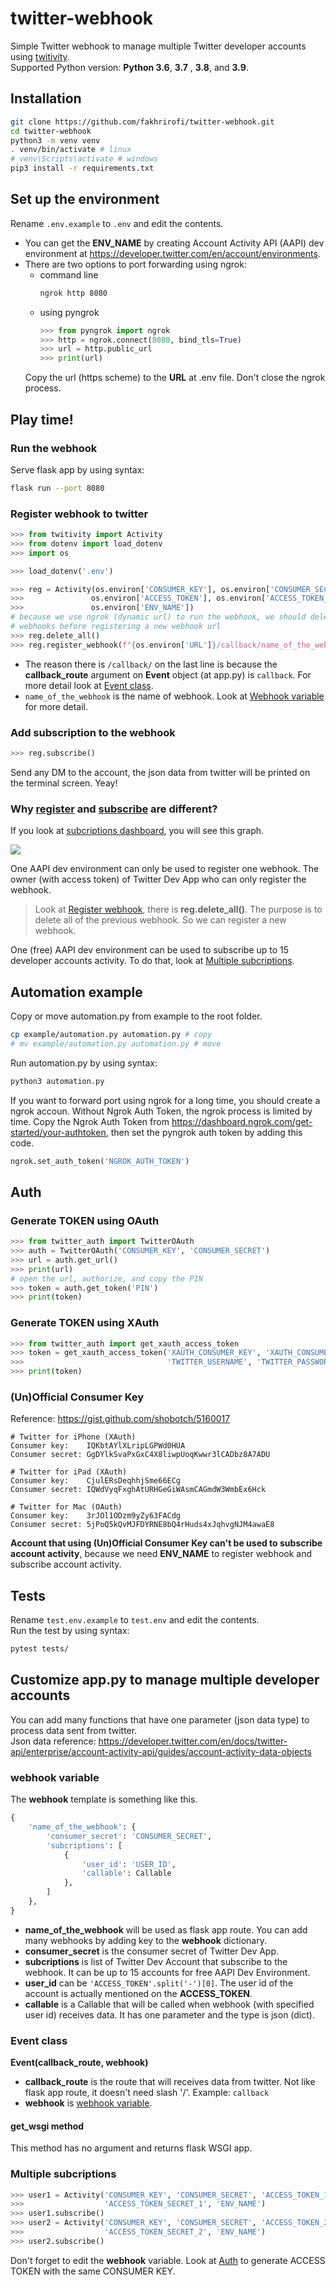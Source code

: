 # twitter-webhook
Simple Twitter webhook to manage multiple Twitter developer accounts using
[twitivity](https://github.com/twitivity/twitivity). <br>
Supported Python version: **Python 3.6**, **3.7** , **3.8**, and **3.9**.

## Installation

```bash
git clone https://github.com/fakhrirofi/twitter-webhook.git
cd twitter-webhook
python3 -m venv venv
. venv/bin/activate # linux
# venv\Scripts\activate # windows
pip3 install -r requirements.txt
```

## Set up the environment

Rename `.env.example` to `.env` and edit the contents.
- You can get the **ENV_NAME** by creating Account Activity API (AAPI) dev
environment at https://developer.twitter.com/en/account/environments.
- There are two options to port forwarding using ngrok:
    * command line
        ```bash
        ngrok http 8080
        ```
    * using pyngrok
        ```python
        >>> from pyngrok import ngrok
        >>> http = ngrok.connect(8080, bind_tls=True)
        >>> url = http.public_url
        >>> print(url)
        ```
    Copy the url (https scheme) to the **URL** at .env file. Don't close the
    ngrok process.

## Play time!

### Run the webhook

Serve flask app by using syntax:
```bash
flask run --port 8080
```

### Register webhook to twitter

```python
>>> from twitivity import Activity
>>> from dotenv import load_dotenv
>>> import os

>>> load_dotenv('.env')

>>> reg = Activity(os.environ['CONSUMER_KEY'], os.environ['CONSUMER_SECRET'],
>>>               os.environ['ACCESS_TOKEN'], os.environ['ACCESS_TOKEN_SECRET'],
>>>               os.environ['ENV_NAME'])
# because we use ngrok (dynamic url) to run the webhook, we should delete all
# webhooks before registering a new webhook url
>>> reg.delete_all()
>>> reg.register_webhook(f"{os.environ['URL']}/callback/name_of_the_webhook")
```
- The reason there is `/callback/` on the last line is because the
**callback_route** argument on **Event** object (at app.py) is `callback`. For more
detail look at [Event class](#event-class).
- `name_of_the_webhook` is the name of webhook. Look at [Webhook variable](#webhook-variable)
for more detail.

### Add subscription to the webhook

```python
>>> reg.subscribe()
```

Send any DM to the account, the json data from twitter will be printed on the
terminal screen. Yeay!

### Why [register](#register-webhook-to-twitter) and [subscribe](#add-subscription-to-the-webhook) are different?

If you look at [subcriptions dashboard](https://developer.twitter.com/en/account/subscriptions),
you will see this graph.

![](assets/subscription-graph.jpg)

One AAPI dev environment can only be used to register one webhook. The owner 
(with access token) of Twitter Dev App who can only register the webhook.

> Look at [Register webhook](#register-webhook-to-twitter), there is 
**reg.delete_all()**. The purpose is to delete all of the previous webhook. So
we can register a new webhook.

One (free) AAPI dev environment can be used to subscribe up to 15 developer
accounts activity. To do that, look at [Multiple subcriptions](#multiple-subcriptions).

## Automation example

Copy or move automation.py from example to the root folder.
```bash
cp example/automation.py automation.py # copy
# mv example/automation.py automation.py # move
```

Run automation.py by using syntax:
```bash
python3 automation.py
```

If you want to forward port using ngrok for a long time, you should create a
ngrok accoun. Without Ngrok Auth Token, the ngrok process is limited by time.
Copy the Ngrok Auth Token from https://dashboard.ngrok.com/get-started/your-authtoken,
then set the pyngrok auth token by adding this code.
```python
ngrok.set_auth_token('NGROK_AUTH_TOKEN')
```

## Auth

### Generate TOKEN using OAuth

```python
>>> from twitter_auth import TwitterOAuth
>>> auth = TwitterOAuth('CONSUMER_KEY', 'CONSUMER_SECRET')
>>> url = auth.get_url()
>>> print(url)
# open the url, authorize, and copy the PIN
>>> token = auth.get_token('PIN')
>>> print(token)
```

### Generate TOKEN using XAuth
```python
>>> from twitter_auth import get_xauth_access_token
>>> token = get_xauth_access_token('XAUTH_CONSUMER_KEY', 'XAUTH_CONSUMER_SECRET',
>>>                                'TWITTER_USERNAME', 'TWITTER_PASSWORD')
>>> print(token)
```

### (Un)Official Consumer Key
Reference: https://gist.github.com/shobotch/5160017
```
# Twitter for iPhone (XAuth)
Consumer key:    IQKbtAYlXLripLGPWd0HUA
Consumer secret: GgDYlkSvaPxGxC4X8liwpUoqKwwr3lCADbz8A7ADU

# Twitter for iPad (XAuth)
Consumer key:    CjulERsDeqhhjSme66ECg
Consumer secret: IQWdVyqFxghAtURHGeGiWAsmCAGmdW3WmbEx6Hck

# Twitter for Mac (OAuth)
Consumer key:    3rJOl1ODzm9yZy63FACdg
Consumer secret: 5jPoQ5kQvMJFDYRNE8bQ4rHuds4xJqhvgNJM4awaE8
```
**Account that using (Un)Official Consumer Key can't be used to subscribe account activity**,
because we need **ENV_NAME** to register webhook and subscribe account activity.

## Tests

Rename `test.env.example` to `test.env` and edit the contents.<br>
Run the test by using syntax:
```bash
pytest tests/
```

## Customize app.py to manage multiple developer accounts

You can add many functions that have one parameter (json data type) to process
data sent from twitter. <br>
Json data reference: https://developer.twitter.com/en/docs/twitter-api/enterprise/account-activity-api/guides/account-activity-data-objects

### **webhook** variable

The **webhook** template is something like this.
```python
{
    'name_of_the_webhook': {
        'consumer_secret': 'CONSUMER_SECRET',
        'subcriptions': [
            {
                'user_id': 'USER_ID',
                'callable': Callable
            },
        ]
    },
}
```
- **name_of_the_webhook** will be used as flask app route. You can add many
webhooks by adding key to the **webhook** dictionary.
- **consumer_secret** is the consumer secret of Twitter Dev App.
- **subcriptions** is list of Twitter Dev Account that subscribe to the webhook.
It can be up to 15 accounts for free AAPI Dev Environment.
- **user_id** can be `'ACCESS_TOKEN'.split('-')[0]`. The user id of
the account is actually mentioned on the **ACCESS_TOKEN**.
- **callable** is a Callable that will be called when webhook (with specified
user id) receives data. It has one parameter and the type is json (dict). 

### **Event** class

**Event(callback_route, webhook)**

- **callback_route** is the route that will receives data from twitter. Not
like flask app route, it doesn't need slash '/'. Example: `callback`
- **webhook** is [webhook variable](#webhook-variable).

#### **get_wsgi** method

This method has no argument and returns flask WSGI app.

### Multiple subcriptions

```python
>>> user1 = Activity('CONSUMER_KEY', 'CONSUMER_SECRET', 'ACCESS_TOKEN_1',
>>>                  'ACCESS_TOKEN_SECRET_1', 'ENV_NAME')
>>> user1.subscribe()
>>> user2 = Activity('CONSUMER_KEY', 'CONSUMER_SECRET', 'ACCESS_TOKEN_2',
>>>                  'ACCESS_TOKEN_SECRET_2', 'ENV_NAME')
>>> user2.subscribe()
```
Don't forget to edit the **webhook** variable. Look at [Auth](#auth) to generate
ACCESS TOKEN with the same CONSUMER KEY.
